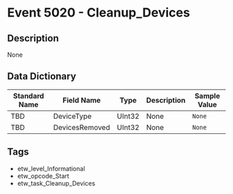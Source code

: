 # Event 5020 - Cleanup_Devices

## Description
None

## Data Dictionary
|Standard Name|Field Name|Type|Description|Sample Value|
|---|---|---|---|---|
|TBD|DeviceType|UInt32|None|`None`|
|TBD|DevicesRemoved|UInt32|None|`None`|

## Tags
* etw_level_Informational
* etw_opcode_Start
* etw_task_Cleanup_Devices